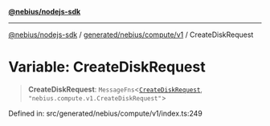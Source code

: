 [**@nebius/nodejs-sdk**](../../../../../README.md)

***

[@nebius/nodejs-sdk](../../../../../README.md) / [generated/nebius/compute/v1](../README.md) / CreateDiskRequest

# Variable: CreateDiskRequest

> **CreateDiskRequest**: `MessageFns`\<[`CreateDiskRequest`](../interfaces/CreateDiskRequest.md), `"nebius.compute.v1.CreateDiskRequest"`\>

Defined in: src/generated/nebius/compute/v1/index.ts:249

